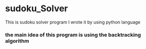 # sudoku_Solver
This is sudoku solver program I wrote it by using python language<br>
<h3>the main idea of this program is using the backtracking algorithm  <h3>
